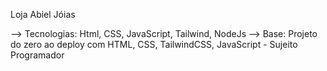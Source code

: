 Loja Abiel Jóias

--> Tecnologias: Html, CSS, JavaScript, Tailwind, NodeJs
--> Base: Projeto do zero ao deploy com HTML, CSS, TailwindCSS, JavaScript - Sujeito Programador
